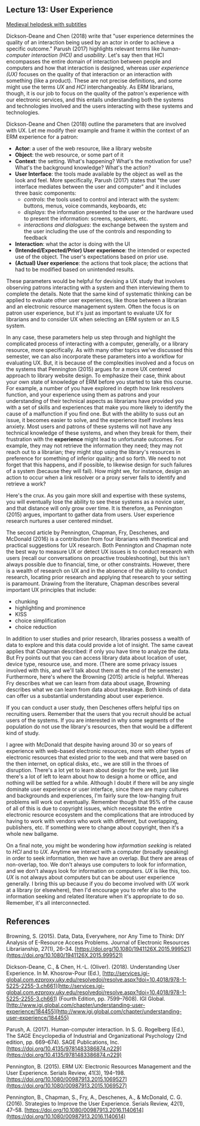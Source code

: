 ## Lecture 13: User Experience

[Medieval helpdesk with subtitles][medieval]

[medieval]:https://www.youtube.com/watch?v=pQHX-SjgQvQ

Dickson-Deane and Chen (2018) write that "user experience determines the quality of an interaction being used by an actor in order to achieve a specific outcome." Parush (2017) highlights relevant terms like *human-computer interaction (HCI)* and *usability*. Let's say then that HCI encompasses the entire domain of interaction between people and computers and how that interaction is designed, whereas *user experience (UX)* focuses on the quality of that interaction or an interaction with something (like a product). These are not precise definitions, and some might use the terms *UX* and *HCI* interchangeably. As ERM librarians, though, it is our job to focus on the quality of the patron's experience with our electronic services, and this entails understanding both the systems and technologies involved and the users interacting with these systems and technologies.

Dickson-Deane and Chen (2018) outline the parameters that are involved with UX. Let me modify their example and frame it within the context of an ERM experience for a patron:

* **Actor**: a user of the web resource, like a library website
* **Object**: the web resource, or some part of it
* **Context**: the setting. What's happening? What's the motivation for use? What's the background knowledge? What's the action?
* **User Interface**: the tools made available by the object as well as the look and feel. More specifically, Parush (2017) states that "the user interface mediates between the user and computer" and it includes three basic components:
    * *controls*: the tools used to control and interact with the system: buttons, menus, voice commands, keyboards, etc
    * *displays*: the information presented to the user or the hardware used to present the information: screens, speakers, etc.
    * *interactions and dialogues*: the exchange between the system and the user including the use of the controls and responding to feedback
* **Interaction**: what the actor is doing with the UI
* **(Intended/Expected/Prior) User experience**: the intended or expected use of the object. The user's expectations based on prior use.
* **(Actual) User experience**: the actions that took place; the actions that had to be modified based on unintended results.

These parameters would be helpful for devising a UX study that involves observing patrons interacting with a system and then interviewing them to complete the details. Note that the same kind of systematic thinking can be applied to evaluate other user experiences, like those between a librarian and an electronic resource management system. Often the focus is on patron user experience, but it's just as important to evaluate UX for librarians and to consider UX when selecting an ERM system or an ILS system.

In any case, these parameters help us step through and highlight the complicated process of interacting with a computer, generally, or a library resource, more specifically. As with many other topics we've discussed this semester, we can also incorporate these parameters into a workflow for evaluating UX. But, it is because of the complexities involved and a focus on the systems that Pennington (2015) argues for a more UX centered approach to library website design. To emphasize their case, think about your own state of knowledge of ERM before you started to take this course. For example, a number of you have explored in depth how link resolvers function, and your experience using them as patrons and your understanding of their technical aspects as librarians have provided you with a set of skills and experiences that make you more likely to identify the cause of a malfunction if you find one. But with the ability to suss out an issue, it becomes easier to solve, and the experience itself involves less anxiety. Most users and patrons of these systems will not have any technical knowledge of these systems, and when they break for them, their frustration with the **experience** might lead to unfortunate outcomes. For example, they may not retrieve the information they need; they may not reach out to a librarian; they might stop using the library's resources in preference for something of inferior quality; and so forth. We need to not forget that this happens, and if possible, to likewise design for such failures of a system (because they will fail). How might we, for instance, design an action to occur when a link resolver or a proxy server fails to identify and retrieve a work?

Here's the crux. As you gain more skill and expertise with these systems, you will eventually lose the ability to see these systems as a novice user, and that distance will only grow over time. It is therefore, as Pennington (2015) argues, important to gather data from users. User experience research nurtures a user centered mindset.

The second article by Pennington, Chapman, Fry, Deschenes, and McDonald (2016) is a contribution from four librarians with theoretical and practical suggestions for UX research. Both Pennington and Chapman note the best way to measure UX or detect UX issues is to conduct research with users (recall our conversations on proactive troubleshooting), but this isn't always possible due to financial, time, or other constraints. However, there is a wealth of research on UX and in the absence of the ability to conduct research, locating prior research and applying that research to your setting is paramount. Drawing from the literature, Chapman describes several important UX principles that include:

* chunking
* highlighting and prominence
* KISS
* choice simplification
* choice reduction

In addition to user studies and prior research, libraries possess a wealth of data to explore and this data could provide a lot of insight. The same caveat applies that Chapman described: if only you have time to analyze the data. But Fry points out that you can access library data about location of user, device type, resource use, and more. (There are some privacy issues involved with this, and we'll talk about them at the end of the semester.) Furthermore, here's where the Browning (2015) article is helpful. Whereas Fry describes what we can learn from data about usage, Browning describes what we can learn from data about breakage. Both kinds of data can offer us a substantial understanding about user experience.

If you can conduct a user study, then Deschenes offers helpful tips on recruiting users. Remember that the users that you recruit should be actual users of the systems. If you are interested in why some segments of the population do not use the library's resources, then that would be a different kind of study.

I agree with McDonald that despite having around 30 or so years of experience with web-based electronic resources, more with other types of electronic resources that existed prior to the web and that were based on the then internet, on optical disks, etc., we are still in the throes of disruption. There's a lot yet to learn about design for the web, just like there's a lot of left to learn about how to design a home or office, and nothing will be settled for a while. Although I doubt if there will be any single dominate user experience or user interface, since there are many cultures and backgrounds and experiences, I'm fairly sure the low-hanging fruit problems will work out eventually. Remember though that 95% of the cause of all of this is due to copyright issues, which necessitate the entire electronic resource ecosystem and the complications that are introduced by having to work with vendors who work with different, but overlapping, publishers, etc. If something were to change about copyright, then it's a whole new ballgame.

On a final note, you might be wondering how *information seeking* is related to *HCI* and to *UX*. Anytime we interact with a computer (broadly speaking) in order to seek information, then we have an overlap. But there are areas of non-overlap, too. We don't always use computers to look for information, and we don't always look for information on computers. *UX* is like this, too. *UX* is not always about computers but can be about user experience generally. I bring this up because if you do become involved with *UX* work at a library (or elsewhere), then I'd encourage you to refer also to the information seeking and related literature when it's appropriate to do so. Remember, it's all interconnected.

## References

Browning, S. (2015). Data, Data, Everywhere, nor Any Time to Think: DIY Analysis of E-Resource Access Problems. Journal of Electronic Resources Librarianship, 27(1), 26–34. [https://doi.org/10.1080/1941126X.2015.999521](https://doi.org/10.1080/1941126X.2015.999521)

Dickson-Deane, C., & Chen, H.-L. (Oliver). (2018). Understanding User Experience. In M. Khosrow-Pour (Ed.), [http://services.igi-global.com.ezproxy.uky.edu/resolvedoi/resolve.aspx?doi=10.4018/978-1-5225-2255-3.ch661](http://services.igi-global.com.ezproxy.uky.edu/resolvedoi/resolve.aspx?doi=10.4018/978-1-5225-2255-3.ch661) (Fourth Edition, pp. 7599–7608). IGI Global. [http://www.igi.global.com/chapter/understanding-user-experience/184455](http://www.igi.global.com/chapter/understanding-user-experience/184455)

Parush, A. (2017). Human-computer interaction. In S. G. Rogelberg (Ed.), The SAGE Encyclopedia of Industrial and Organizational Psychology (2nd edition, pp. 669–674). SAGE Publications, Inc. [https://doi.org/10.4135/9781483386874.n229](https://doi.org/10.4135/9781483386874.n229)

Pennington, B. (2015). ERM UX: Electronic Resources Management and the User Experience. Serials Review, 41(3), 194–198. [https://doi.org/10.1080/00987913.2015.1069527](https://doi.org/10.1080/00987913.2015.1069527)

Pennington, B., Chapman, S., Fry, A., Deschenes, A., & McDonald, C. G. (2016). Strategies to Improve the User Experience. Serials Review, 42(1), 47–58. [https://doi.org/10.1080/00987913.2016.1140614](https://doi.org/10.1080/00987913.2016.1140614)
